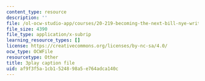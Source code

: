 ```yaml
---
content_type: resource
description: ''
file: /ol-ocw-studio-app/courses/20-219-becoming-the-next-bill-nye-writing-and-hosting-the-educational-show-january-iap-2015/af9f3f5a1cb1524898a5e764adca140c_M0ViRrs5bXg.vtt
file_size: 4390
file_type: application/x-subrip
learning_resource_types: []
license: https://creativecommons.org/licenses/by-nc-sa/4.0/
ocw_type: OCWFile
resourcetype: Other
title: 3play caption file
uid: af9f3f5a-1cb1-5248-98a5-e764adca140c
---
```

